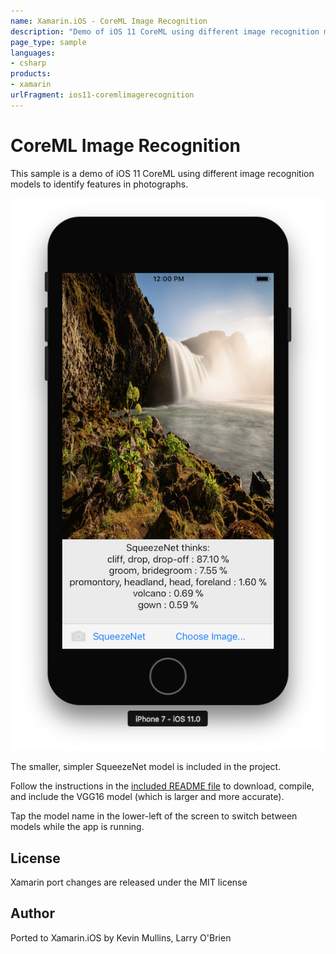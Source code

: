 ```yaml
---
name: Xamarin.iOS - CoreML Image Recognition
description: "Demo of iOS 11 CoreML using different image recognition models to identify features in photographs. The smaller, simpler... #ios11"
page_type: sample
languages:
- csharp
products:
- xamarin
urlFragment: ios11-coremlimagerecognition
---
```

# CoreML Image Recognition

This sample is a demo of iOS 11 CoreML using different image recognition models to identify features in photographs.

![CoreML model identifying features in a photo](Screenshots/01.png)

The smaller, simpler SqueezeNet model is included in the project.

Follow the instructions in the [included README file](https://github.com/xamarin/ios-samples/blob/master/ios11/CoreMLImageRecognition/CoreMLImageRecognition/README.md) to download, compile, and include the VGG16 model (which is larger and more accurate).

Tap the model name in the lower-left of the screen to switch between models while the app is running.

## License

Xamarin port changes are released under the MIT license

## Author

Ported to Xamarin.iOS by Kevin Mullins, Larry O'Brien
